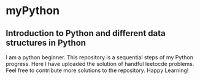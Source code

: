 # myPython
## Introduction to Python and different data structures in Python
I am a python beginner. This repository is a sequential steps of my Python progress. Here I have uploaded the solution of handful leetocde problems. Feel free to contribute more solutions to the repository. 
Happy Learning!

